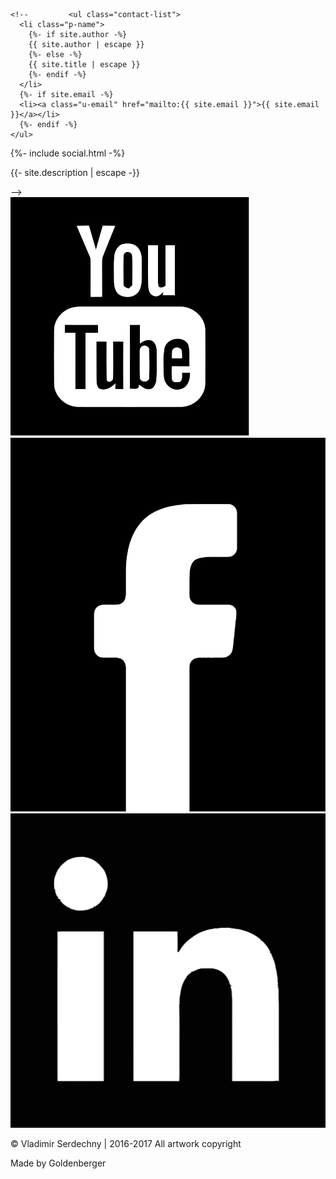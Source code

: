 <div class="wrapper">
  <!-- <h2 class="footer-heading">{{ site.title | escape }}</h2> -->
  <div class="footer-col-wrapper">
    <!-- <div class="footer-col footer-col-1"> -->
    
    <!--         <ul class="contact-list">
      <li class="p-name">
        {%- if site.author -%}
        {{ site.author | escape }}
        {%- else -%}
        {{ site.title | escape }}
        {%- endif -%}
      </li>
      {%- if site.email -%}
      <li><a class="u-email" href="mailto:{{ site.email }}">{{ site.email }}</a></li>
      {%- endif -%}
    </ul>
  </div>
  <div class="footer-col footer-col-2">
    {%- include social.html -%}
  </div>
  <div class="footer-col footer-col-3">
    <p>{{- site.description | escape -}}</p> -->
    <div class="smm-group">
      <a href="https://www.youtube.com/channel/UCZe4XsQiZB0tnBiGCyv7Ydg"><img class="sm-icon" src="assets/youtube.svg"></a>
      <a href="https://www.facebook.com/JewelerSerdechny"><img class="sm-icon tall" src="assets/facebook.svg"></a>
      <a href="   "><img class="sm-icon" src="assets/linkedIn.svg"></a>
    </div>
    <p>&copy; Vladimir Serdechny | 2016-2017 All artwork copyright</p>
    <p>Made by Goldenberger</p>
  </div>
</div>